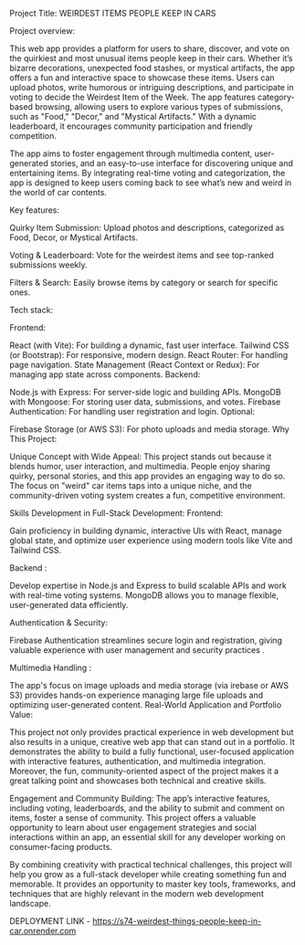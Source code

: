Project Title: WEIRDEST ITEMS PEOPLE KEEP IN CARS

Project overview:

This web app provides a platform for users to share, discover, and vote on the quirkiest and most unusual items people keep in their cars. Whether it’s bizarre decorations, unexpected food stashes, or mystical artifacts, the app offers a fun and interactive space to showcase these items. Users can upload photos, write humorous or intriguing descriptions, and participate in voting to decide the Weirdest Item of the Week. The app features category-based browsing, allowing users to explore various types of submissions, such as "Food," "Decor," and "Mystical Artifacts." With a dynamic leaderboard, it encourages community participation and friendly competition.

The app aims to foster engagement through multimedia content, user-generated stories, and an easy-to-use interface for discovering unique and entertaining items. By integrating real-time voting and categorization, the app is designed to keep users coming back to see what’s new and weird in the world of car contents.

Key features:

Quirky Item Submission: Upload photos and descriptions, categorized as Food, Decor, or Mystical Artifacts.

Voting & Leaderboard: Vote for the weirdest items and see top-ranked submissions weekly.

Filters & Search: Easily browse items by category or search for specific ones.

Tech stack:

Frontend:

React (with Vite): For building a dynamic, fast user interface.
Tailwind CSS (or Bootstrap): For responsive, modern design.
React Router: For handling page navigation.
State Management (React Context or Redux): For managing app state across components.
Backend:

Node.js with Express: For server-side logic and building APIs.
MongoDB with Mongoose: For storing user data, submissions, and votes.
Firebase Authentication: For handling user registration and login.
Optional:

Firebase Storage (or AWS S3): For photo uploads and media storage.
Why This Project:

Unique Concept with Wide Appeal:
This project stands out because it blends humor, user interaction, and multimedia. People enjoy sharing quirky, personal stories, and this app provides an engaging way to do so. The focus on "weird" car items taps into a unique niche, and the community-driven voting system creates a fun, competitive environment.

Skills Development in Full-Stack Development:
Frontend:

Gain proficiency in building dynamic, interactive UIs with React, manage global state, and optimize user experience using modern tools like Vite and Tailwind CSS.

Backend :

Develop expertise in Node.js and Express to build scalable APIs and work with real-time voting systems. MongoDB allows you to manage flexible, user-generated data efficiently.

Authentication & Security:

Firebase Authentication streamlines secure login and registration, giving valuable experience with user management and security practices
 .

Multimedia Handling :

The app's focus on image uploads and media storage (via irebase or AWS S3) provides hands-on experience managing large file uploads and optimizing user-generated content. Real-World Application and Portfolio Value:

This project not only provides practical experience in web development but also results in a unique, creative web app that can stand out in a portfolio. It demonstrates the ability to build a fully functional, user-focused application with interactive features, authentication, and multimedia integration. Moreover, the fun, community-oriented aspect of the project makes it a great talking point and showcases both technical and creative skills.

Engagement and Community Building: The app’s interactive features, including voting, leaderboards, and the ability to submit and comment on items, foster a sense of community. This project offers a valuable opportunity to learn about user engagement strategies and social interactions within an app, an essential skill for any developer working on consumer-facing products.

By combining creativity with practical technical challenges, this project will help you grow as a full-stack developer while creating something fun and memorable. It provides an opportunity to master key tools, frameworks, and techniques that are highly relevant in the modern web development landscape.



DEPLOYMENT LINK - https://s74-weirdest-things-people-keep-in-car.onrender.com
